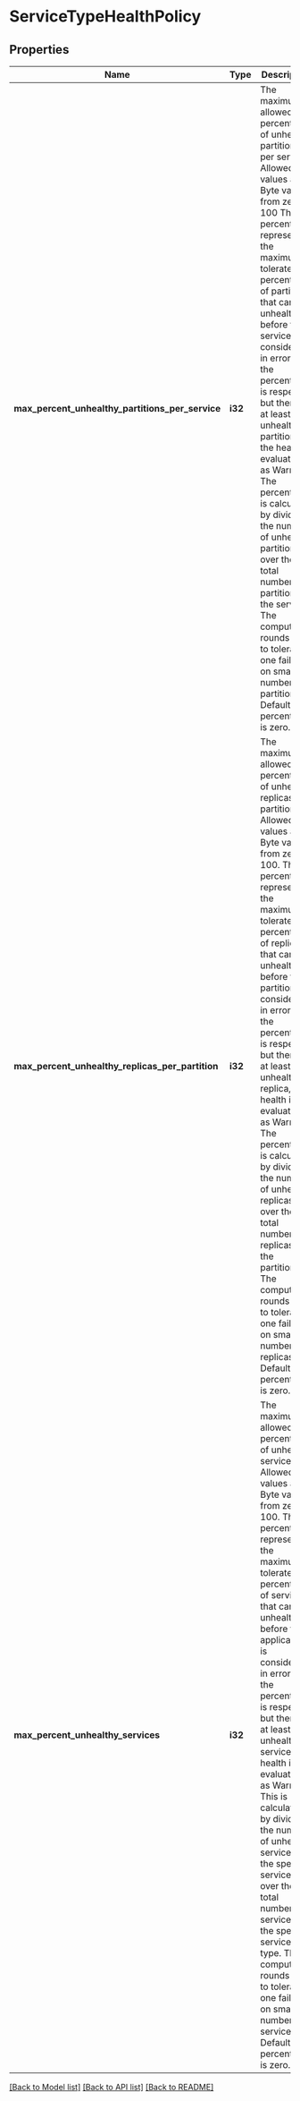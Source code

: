 # ServiceTypeHealthPolicy

## Properties
Name | Type | Description | Notes
------------ | ------------- | ------------- | -------------
**max_percent_unhealthy_partitions_per_service** | **i32** | The maximum allowed percentage of unhealthy partitions per service. Allowed values are Byte values from zero to 100  The percentage represents the maximum tolerated percentage of partitions that can be unhealthy before the service is considered in error. If the percentage is respected but there is at least one unhealthy partition, the health is evaluated as Warning. The percentage is calculated by dividing the number of unhealthy partitions over the total number of partitions in the service. The computation rounds up to tolerate one failure on small numbers of partitions. Default percentage is zero. | [optional] [default to null]
**max_percent_unhealthy_replicas_per_partition** | **i32** | The maximum allowed percentage of unhealthy replicas per partition. Allowed values are Byte values from zero to 100.  The percentage represents the maximum tolerated percentage of replicas that can be unhealthy before the partition is considered in error. If the percentage is respected but there is at least one unhealthy replica, the health is evaluated as Warning. The percentage is calculated by dividing the number of unhealthy replicas over the total number of replicas in the partition. The computation rounds up to tolerate one failure on small numbers of replicas. Default percentage is zero. | [optional] [default to null]
**max_percent_unhealthy_services** | **i32** | The maximum allowed percentage of unhealthy services. Allowed values are Byte values from zero to 100.  The percentage represents the maximum tolerated percentage of services that can be unhealthy before the application is considered in error. If the percentage is respected but there is at least one unhealthy service, the health is evaluated as Warning. This is calculated by dividing the number of unhealthy services of the specific service type over the total number of services of the specific service type. The computation rounds up to tolerate one failure on small numbers of services. Default percentage is zero. | [optional] [default to null]

[[Back to Model list]](../README.md#documentation-for-models) [[Back to API list]](../README.md#documentation-for-api-endpoints) [[Back to README]](../README.md)


